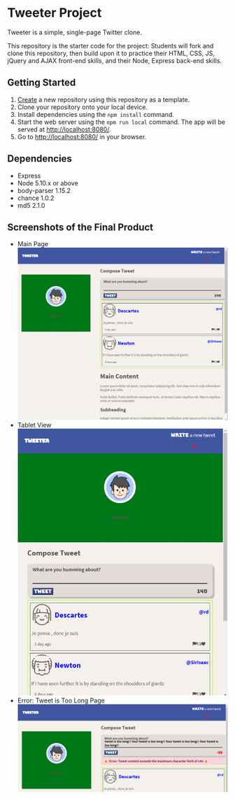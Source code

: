 # Tweeter Project

Tweeter is a simple, single-page Twitter clone.

This repository is the starter code for the project: Students will fork and clone this repository, then build upon it to practice their HTML, CSS, JS, jQuery and AJAX front-end skills, and their Node, Express back-end skills.

## Getting Started

1. [Create](https://docs.github.com/en/repositories/creating-and-managing-repositories/creating-a-repository-from-a-template) a new repository using this repository as a template.
2. Clone your repository onto your local device.
3. Install dependencies using the `npm install` command.
3. Start the web server using the `npm run local` command. The app will be served at <http://localhost:8080/>.
4. Go to <http://localhost:8080/> in your browser.

## Dependencies

- Express
- Node 5.10.x or above
- body-parser 1.15.2
- chance 1.0.2
- md5 2.1.0

## Screenshots of the Final Product

- Main Page
!["/public/images/mainView.png"](https://github.com/rlakhno/tweeter/blob/master/public/images/mainView.png)
- Tablet View
![/public/images/tabletView.png](https://github.com/rlakhno/tweeter/blob/master/public/images/tabletView.png)
- Error: Tweet is Too Long Page
![/public/images/errorTweetTooLong.png](https://github.com/rlakhno/tweeter/blob/master/public/images/errorTweetTooLong.png)
